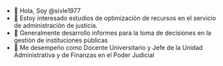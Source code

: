 - 👋 Hola, Soy @sivle1977
- 👀 Estoy interesado estudios de optimizaciòn de recursos en el servicio de administraciòn de justicia.
- 🌱 Generalmente desarrollo informes para la toma de decisiones en la gestiòn de instituciones pùblicas
- 💞️ Me desempeño como Docente Universitario y Jefe de la Unidad Administrativa y de Finanzas en el Poder Judicial

<!---
sivle1977/sivle1977 is a ✨ special ✨ repository because its `README.md` (this file) appears on your GitHub profile.
You can click the Preview link to take a look at your changes.
--->
